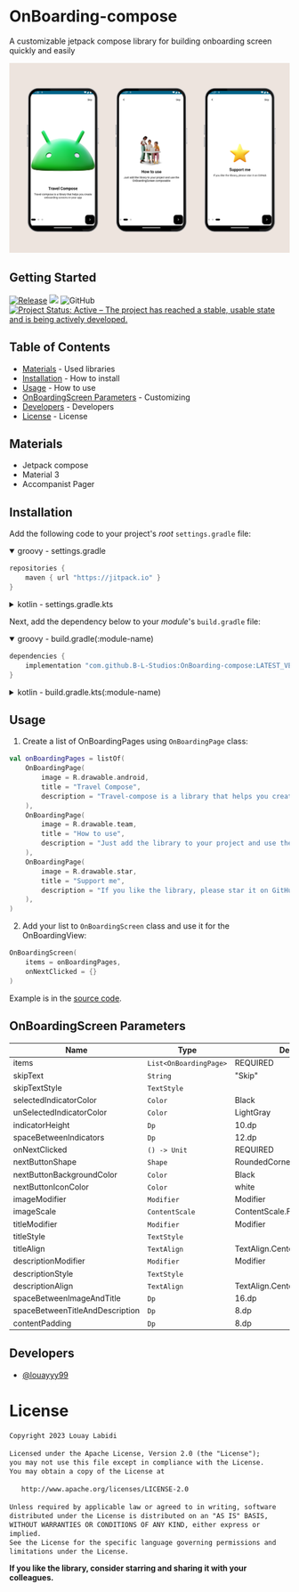 # OnBoarding-compose
A customizable jetpack compose library for building onboarding screen quickly and easily

![Cover](https://raw.githubusercontent.com/B-L-Studios/OnBoarding-compose/main/art/banner.png)

## Getting Started

[![Release](https://jitpack.io/v/B-L-Studios/OnBoarding-compose.svg)](https://jitpack.io/#B-L-Studios/OnBoarding-compose)
[![](https://jitpack.io/v/B-L-Studios/OnBoarding-compose/month.svg)](https://jitpack.io/#B-L-Studios/OnBoarding-compose)
![GitHub](https://img.shields.io/github/license/B-L-Studios/OnBoarding-compose)
[![Project Status: Active – The project has reached a stable, usable state and is being actively developed.](https://www.repostatus.org/badges/latest/active.svg)](https://www.repostatus.org/#active)

## Table of Contents

- [Materials](#materials) - Used libraries
- [Installation](#installation) - How to install
- [Usage](#usage) - How to use
- [OnBoardingScreen Parameters](#onboardingscreen-parameters) - Customizing
- [Developers](#developers) - Developers
- [License](#license) - License

## Materials

- Jetpack compose
- Material 3
- Accompanist Pager

## Installation

Add the following code to your project's _root_ `settings.gradle` file:

<details open>
  <summary>groovy - settings.gradle</summary>

```gradle
repositories {
    maven { url "https://jitpack.io" }
}
```
</details>

<details>
  <summary>kotlin - settings.gradle.kts</summary>  

```kotlin
repositories {
    maven ( url = "https://jitpack.io" )
}
```
</details>

Next, add the dependency below to your _module_'s `build.gradle` file:

<details open>
  <summary>groovy - build.gradle(:module-name)</summary>

```gradle
dependencies {
    implementation "com.github.B-L-Studios:OnBoarding-compose:LATEST_VERSION"
}
```
</details>

<details>
  <summary>kotlin - build.gradle.kts(:module-name)</summary>  

```kotlin
dependencies {
    implementation("com.github.B-L-Studios:OnBoarding-compose:LATEST_VERSION")
}
```
</details>

## Usage

1. Create a list of OnBoardingPages using `OnBoardingPage` class:

```kotlin
val onBoardingPages = listOf(
    OnBoardingPage(
        image = R.drawable.android,
        title = "Travel Compose",
        description = "Travel-compose is a library that helps you create onboarding screens in your app",
    ),
    OnBoardingPage(
        image = R.drawable.team,
        title = "How to use",
        description = "Just add the library to your project and use the OnBoardingScreen composable",
    ),
    OnBoardingPage(
        image = R.drawable.star,
        title = "Support me",
        description = "If you like the library, please star it on GitHub",
    ),
)
```

2. Add your list to `OnBoardingScreen` class and use it for the OnBoardingView:

```kotlin
OnBoardingScreen(
    items = onBoardingPages,
    onNextClicked = {}
)
```

Example is in the [source code](https://github.com/B-L-Studios/OnBoarding-compose/blob/main/app/src/main/java/com/bls/onboardingcompose/MainActivity.kt).

## OnBoardingScreen Parameters

| Name                              | Type                      | Default                        |
| ----------------------            | ------------------------- | ------------------------------ |
| 	items	                        | 	`List<OnBoardingPage>`	| 	REQUIRED                     |
| 	skipText	                    | 	`String`                | 	"Skip"	                     |
| 	skipTextStyle	                | 	`TextStyle`             | 		                         |
| 	selectedIndicatorColor	        | 	`Color`                 | 	Black	                     |
| 	unSelectedIndicatorColor	    | 	`Color`                 | 	LightGray                    |
| 	indicatorHeight	                | 	`Dp`	                | 	10.dp	                     |
| 	spaceBetweenIndicators    	    | 	`Dp`	                | 	12.dp	                     |
| 	onNextClicked	                | 	`() -> Unit`            | 	REQUIRED                     |
| 	nextButtonShape	                | 	`Shape`                 | 	RoundedCornerShape(16.0.dp)	 |
| 	nextButtonBackgroundColor	    | 	`Color`                 | 	Black	                     |
| 	nextButtonIconColor	            | 	`Color`                 | 	white	                     |
| 	imageModifier	                | 	`Modifier`              | 	Modifier	                 |
| 	imageScale	                    | 	`ContentScale`          | 	ContentScale.Fit	         |
| 	titleModifier	                | 	`Modifier`              | 	Modifier	                 |
| 	titleStyle	                    | 	`TextStyle`             | 		                         |
| 	titleAlign	                    | 	`TextAlign`             | 	TextAlign.Center	         |
| 	descriptionModifier	            | 	`Modifier`              | 	Modifier	                 |
| 	descriptionStyle		        | 	`TextStyle`             | 		                         |
| 	descriptionAlign	            | 	`TextAlign`             | 	TextAlign.Center	         |
| 	spaceBetweenImageAndTitle	    | 	`Dp`	                | 	16.dp	                     |
| 	spaceBetweenTitleAndDescription	| 	`Dp`	                | 	8.dp	                     |
| 	contentPadding                  | 	`Dp`	                | 	8.dp	                     |


## Developers 

- [@louayyy99](https://www.github.com/louayyy99)

# License

    Copyright 2023 Louay Labidi

    Licensed under the Apache License, Version 2.0 (the "License");
    you may not use this file except in compliance with the License.
    You may obtain a copy of the License at

       http://www.apache.org/licenses/LICENSE-2.0

    Unless required by applicable law or agreed to in writing, software
    distributed under the License is distributed on an "AS IS" BASIS,
    WITHOUT WARRANTIES OR CONDITIONS OF ANY KIND, either express or implied.
    See the License for the specific language governing permissions and
    limitations under the License.

**If you like the library, consider starring and sharing it with your colleagues.**
